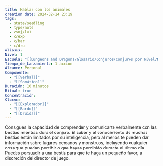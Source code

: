 ```yaml
---
title: Hablar con los animales
creation date: 2024-02-14 23:19
tags:
  - state/seedling
  - type/note
  - conj/lv1
  - c/exp
  - c/bar
  - c/dru
aliases: 
Nivel: 1
Escuela: "[[Dungeons and Dragons/Glosario/Conjuros/Conjuros por Nivel/Nivel 4/Adivinación|Adivinación]]"
Tiempo_de_Lanzamiento: 1 accion
Alcance: Personal
Componente:
  - "[[Verbal]]"
  - "[[Somático]]"
Duración: 10 minutos
Ritual: true
Concentración: 
Clases:
  - "[[Explorador]]"
  - "[[Bardo]]"
  - "[[Druida]]"
---
```

Consigues la capacidad de comprender y comunicarte verbalmente con las bestias mientras dura el conjuro. El saber y el conocimiento de muchas bestias están limitados por su inteligencia, pero al menos te pueden dar información sobre lugares cercanos y monstruos, incluyendo cualquier cosa que puedan percibir o que hayan percibido durante el último día. Puedes persuadir a una bestia para que te haga un pequeño favor, a discreción del director de juego.
